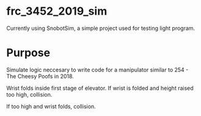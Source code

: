 # frc_3452_2019_sim
Currently using SnobotSim, a simple project used for testing light program.

# Purpose
Simulate logic neccesary to write code for a manipulator similar to 254 - The Cheesy Poofs in 2018.

Wrist folds inside first stage of elevator. If wrist is folded and height raised too high, collision.

If too high and wrist folds, collision.
